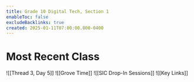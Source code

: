 ```yaml
---
title: Grade 10 Digital Tech, Section 1
enableToc: false
excludeBacklinks: true
created: 2025-01-11T07:00:00.000-0400
---
```

# Most Recent Class
![[Thread 3, Day 5]] 
![[Grove Time]]
![[SIC Drop-In Sessions]]
![[Key Links]]
